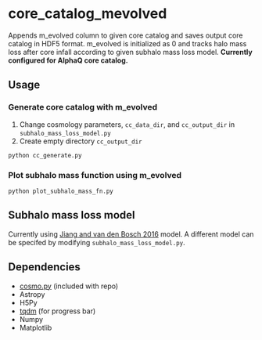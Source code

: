 # core_catalog_mevolved
Appends m_evolved column to given core catalog and saves output core catalog in HDF5 format. m_evolved is initialized as 0 and tracks halo mass loss after core infall according to given subhalo mass loss model. **Currently configured for AlphaQ core catalog.**

## Usage

### Generate core catalog with m_evolved
1. Change cosmology parameters, `cc_data_dir`, and `cc_output_dir` in `subhalo_mass_loss_model.py`
2. Create empty directory `cc_output_dir`

`python cc_generate.py`

### Plot subhalo mass function using m_evolved
`python plot_subhalo_mass_fn.py`

## Subhalo mass loss model
Currently using [Jiang and van den Bosch 2016](https://academic.oup.com/mnras/article/458/3/2848/2589187) model. A different model can be specifed by modifying `subhalo_mass_loss_model.py`.

## Dependencies
- [cosmo.py](https://github.com/dkorytov/dtk/blob/master/cosmo.py) (included with repo)
- Astropy
- H5Py
- [tqdm](https://github.com/tqdm/tqdm) (for progress bar)
- Numpy
- Matplotlib
